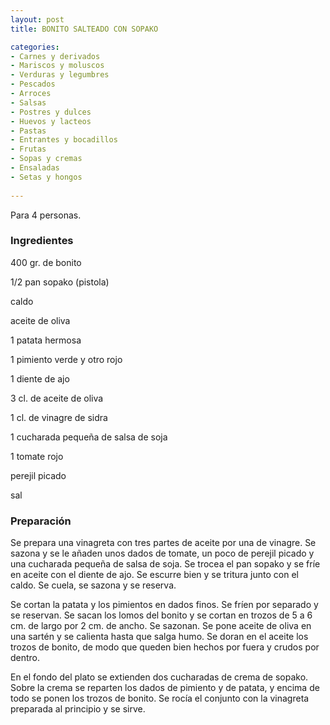 ```yaml
---
layout: post
title: BONITO SALTEADO CON SOPAKO

categories:
- Carnes y derivados
- Mariscos y moluscos
- Verduras y legumbres
- Pescados
- Arroces
- Salsas
- Postres y dulces
- Huevos y lacteos
- Pastas
- Entrantes y bocadillos
- Frutas
- Sopas y cremas
- Ensaladas
- Setas y hongos
 
---
```

Para 4 personas.

<h3>Ingredientes</h3>
400 gr. de bonito

1/2 pan sopako (pistola)

caldo

aceite de oliva

1 patata hermosa

1 pimiento verde y otro rojo

1 diente de ajo

3 cl. de aceite de oliva

1 cl. de vinagre de sidra

1 cucharada pequeña de salsa de soja

1 tomate rojo

perejil picado

sal

<h3>Preparación</h3>
Se prepara una vinagreta con tres partes de aceite por una de vinagre. Se sazona y se le añaden unos dados de tomate, un poco de perejil picado y una cucharada pequeña de salsa de soja. Se trocea el pan sopako y se fríe en aceite con el diente de ajo. Se escurre bien y se tritura junto con el caldo. Se cuela, se sazona y se reserva.

Se cortan la patata y los pimientos en dados finos. Se fríen por separado y se reservan. Se sacan los lomos del bonito y se cortan en trozos de 5 a 6 cm. de largo por 2 cm. de ancho. Se sazonan. Se pone aceite de oliva en una sartén y se calienta hasta que salga humo. Se doran en el aceite los trozos de bonito, de modo que queden bien hechos por fuera y crudos por dentro.

En el fondo del plato se extienden dos cucharadas de crema de sopako. Sobre la crema se reparten los dados de pimiento y de patata, y encima de todo se ponen los trozos de bonito. Se rocía el conjunto con la vinagreta preparada al principio y se sirve.


